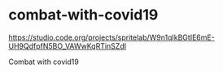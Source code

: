 # combat-with-covid19
https://studio.code.org/projects/spritelab/W9n1qIkBGtIE6mE-UH9QdfpfN5BO_VAWwKqRTinSZdI

Combat with covid19

